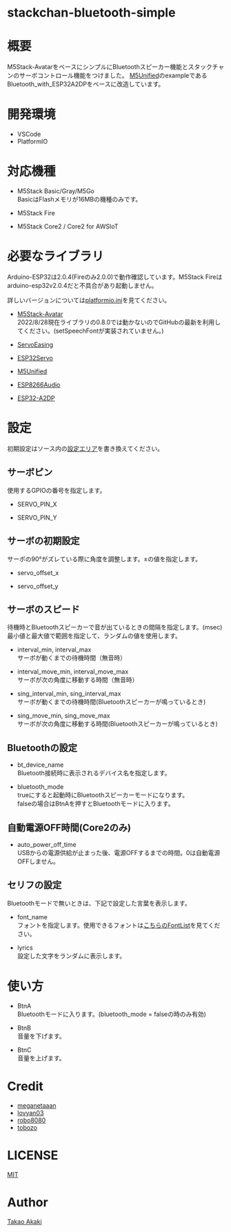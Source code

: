# stackchan-bluetooth-simple

# 概要

M5Stack-AvatarをベースにシンプルにBluetoothスピーカー機能とスタックチャンのサーボコントロール機能をつけました。
[M5Unified](https://github.com/m5stack/M5Unified)のexampleであるBluetooth_with_ESP32A2DPをベースに改造しています。


# 開発環境
- VSCode
- PlatformIO

# 対応機種

- M5Stack Basic/Gray/M5Go<br>BasicはFlashメモリが16MBの機種のみです。

- M5Stack Fire

- M5Stack Core2 / Core2 for AWSIoT

# 必要なライブラリ
Arduino-ESP32は2.0.4(Fireのみ2.0.0)で動作確認しています。M5Stack Fireはarduino-esp32v2.0.4だと不具合があり起動しません。

詳しいバージョンについては[platformio.ini](https://github.com/mongonta0716/stackchan-bluetooth-simple/blob/main/platformio.ini)を見てください。

- [M5Stack-Avatar](https://github.com/meganetaaan/m5stack-avatar)<br>2022/8/28現在ライブラリの0.8.0では動かないのでGitHubの最新を利用してください。(setSpeechFontが実装されていません。)

- [ServoEasing](https://github.com/ArminJo/ServoEasing)

- [ESP32Servo](https://github.com/madhephaestus/ESP32Servo)

- [M5Unified](https://github.com/m5stack/M5Unified)

- [ESP8266Audio](https://github.com/earlephilhower/ESP8266Audio)

- [ESP32-A2DP](https://github.com/pschatzmann/ESP32-A2DP)

# 設定

初期設定はソース内の[設定エリア](https://github.com/mongonta0716/stackchan-bluetooth-simple/blob/main/src/main.cpp#L21-L96)を書き換えてください。

## サーボピン

使用するGPIOの番号を指定します。

- SERVO_PIN_X

- SERVO_PIN_Y

## サーボの初期設定

サーボの90°がズレている際に角度を調整します。±の値を指定します。

- servo_offset_x

- servo_offset_y

## サーボのスピード

待機時とBluetoothスピーカーで音が出ているときの間隔を指定します。(msec)
最小値と最大値で範囲を指定して、ランダムの値を使用します。

- interval_min, interval_max<br>サーボが動くまでの待機時間（無音時）

- interval_move_min, interval_move_max<br>サーボが次の角度に移動する時間（無音時）

- sing_interval_min, sing_interval_max<br>サーボが動くまでの待機時間(Bluetoothスピーカーが鳴っているとき)

- sing_move_min, sing_move_max<br>サーボが次の角度に移動する時間(Bluetoothスピーカーが鳴っているとき)

## Bluetoothの設定

- bt_device_name<br>Bluetooth接続時に表示されるデバイス名を指定します。

- bluetooth_mode<br>trueにすると起動時にBluetoothスピーカーモードになります。<br>falseの場合はBtnAを押すとBluetoothモードに入ります。

## 自動電源OFF時間(Core2のみ)

- auto_power_off_time<br>USBからの電源供給が止まった後、電源OFFするまでの時間。0は自動電源OFFしません。

## セリフの設定

Bluetoothモードで無いときは、下記で設定した言葉を表示します。

- font_name<br>フォントを指定します。使用できるフォントは[こちらのFontList](https://docs.m5stack.com/en/api/m5gfx/m5gfx_appendix)を見てください。

- lyrics<br>設定した文字をランダムに表示します。

# 使い方

- BtnA<br>Bluetoothモードに入ります。(bluetooth_mode = falseの時のみ有効)<br>

- BtnB<br>音量を下げます。

- BtnC<br>音量を上げます。

# Credit
- [meganetaaan](https://github.com/meganetaaan)
- [lovyan03](https://github.com/lovyan03/LovyanGFX)
- [robo8080](https://github.com/robo8080)
- [tobozo](https://github.com/tobozo)

# LICENSE
[MIT](LICENSE)

# Author
[Takao Akaki](https://github.com/mongonta0716)



